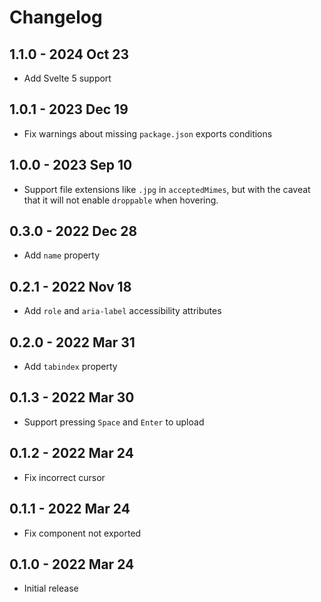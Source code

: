 # Changelog

## 1.1.0 - 2024 Oct 23
- Add Svelte 5 support

## 1.0.1 - 2023 Dec 19
- Fix warnings about missing `package.json` exports conditions

## 1.0.0 - 2023 Sep 10
- Support file extensions like `.jpg` in `acceptedMimes`, but with the caveat that it will not enable `droppable` when hovering.

## 0.3.0 - 2022 Dec 28
- Add `name` property

## 0.2.1 - 2022 Nov 18
- Add `role` and `aria-label` accessibility attributes

## 0.2.0 - 2022 Mar 31
- Add `tabindex` property

## 0.1.3 - 2022 Mar 30
- Support pressing `Space` and `Enter` to upload

## 0.1.2 - 2022 Mar 24
- Fix incorrect cursor

## 0.1.1 - 2022 Mar 24
- Fix component not exported

## 0.1.0 - 2022 Mar 24
- Initial release

